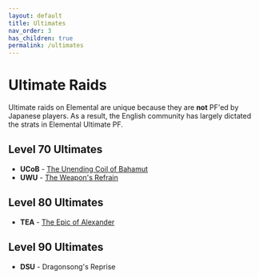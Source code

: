 ```yaml
---
layout: default
title: Ultimates
nav_order: 3
has_children: true
permalink: /ultimates
---
```


# Ultimate Raids

Ultimate raids on Elemental are unique because they are **not** PF'ed by Japanese players. As a result, the English community has largely dictated the strats in Elemental Ultimate PF.

## Level 70 Ultimates
- **UCoB** - [The Unending Coil of Bahamut](ucob/README.md)
- **UWU** - [The Weapon's Refrain](uwu/README.md)

## Level 80 Ultimates
- **TEA** - [The Epic of Alexander](tea/README.md)

## Level 90 Ultimates
- **DSU** - Dragonsong's Reprise